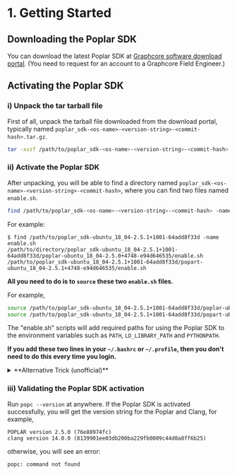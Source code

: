 # 1. Getting Started
## Downloading the Poplar SDK
You can download the latest Poplar SDK at [Graphcore software download portal](https://downloads.graphcore.ai). (You need to request for an account to a Graphcore Field Engineer.)

## Activating the Poplar SDK
### i) Unpack the tar tarball file
First of all, unpack the tarball file downloaded from the download portal, typically named `poplar_sdk-<os-name>-<version-string>-<commit-hash>.tar.gz`.

```bash
tar -xvzf /path/to/poplar_sdk-<os-name>-<version-string>-<commit-hash>.tar.gz
```

### ii) Activate the Poplar SDK

After unpacking, you will be able to find a directory named `poplar_sdk-<os-name>-<version-string>-<commit-hash>`, where you can find two files named `enable.sh`.

```bash
find /path/to/poplar_sdk-<os-name>-<version-string>-<commit-hash> -name enable.sh
```

For example:

```
$ find /path/to/poplar_sdk-ubuntu_18_04-2.5.1+1001-64add8f33d -name enable.sh
/path/to/directory/poplar_sdk-ubuntu_18_04-2.5.1+1001-64add8f33d/poplar-ubuntu_18_04-2.5.0+4748-e94d646535/enable.sh
/path/to/poplar_sdk-ubuntu_18_04-2.5.1+1001-64add8f33d/popart-ubuntu_18_04-2.5.1+4748-e94d646535/enable.sh
```

**All you need to do is to `source` these two `enable.sh` files.**

For example,

```bash
source /path/to/poplar_sdk-ubuntu_18_04-2.5.1+1001-64add8f33d/poplar-ubuntu_18_04-2.5.0+4748-e94d646535/enable.sh
source /path/to/poplar_sdk-ubuntu_18_04-2.5.1+1001-64add8f33d/popart-ubuntu_18_04-2.5.1+4748-e94d646535/enable.sh
```

The "enable.sh" scripts will add required paths for using the Poplar SDK to the environment variables such as `PATH`, `LD_LIBRARY_PATH` and `PYTHONPATH`.

**If you add these two lines in your `~/.bashrc` or `~/.profile`, then you don't need to do this every time you login.**


<details><summary>**Alternative Trick (unofficial)**</summary><p>
Copy and paste the following bash functions in your `~/.bashrc` or `~/.profile`, and then logout and login again. (or just `source ~/.bashrc` for `source ~/.profile` depending on where you pasted the contents.)

<details><summary>***Contents to copy and paste***</summary><p>

```bash
function gc-activate () {
  source `find $1 -name "poplar-ubuntu*"`/enable.sh
  source `find $1 -name "popart-ubuntu*"`/enable.sh
}

function gc-deactivate() {
if [ -z ${POPLAR_SDK_ENABLED+x} ]
then
  echo 'ERROR: Poplar SDK is not enabled.'
else
  local POPLAR_SDK_ROOT=$(readlink -m ${POPLAR_SDK_ENABLED}/..)
  local IFS=':'

  local NEW_CMAKE_PREFIX_PATH
  local DIR
  for DIR in ${CMAKE_PREFIX_PATH} ; do
    if [[ "$DIR" != *"$POPLAR_SDK_ROOT"* ]] ; then
      NEW_CMAKE_PREFIX_PATH=${NEW_CMAKE_PREFIX_PATH:+$NEW_CMAKE_PREFIX_PATH:}$DIR
    fi
  done
  export CMAKE_PREFIX_PATH="$NEW_CMAKE_PREFIX_PATH"

  local NEW_CPATH
  local DIR
  for DIR in ${CPATH} ; do
    if [[ "$DIR" != *"$POPLAR_SDK_ROOT"* ]] ; then
      NEW_CPATH=${NEW_CPATH:+$NEW_CPATH:}$DIR
    fi
  done
  export CPATH="$NEW_CPATH"

  local NEW_LIBRARY_PATH
  local DIR
  for DIR in ${LIBRARY_PATH} ; do
    if [[ "$DIR" != *"$POPLAR_SDK_ROOT"* ]] ; then
      NEW_LIBRARY_PATH=${NEW_LIBRARY_PATH:+$NEW_LIBRARY_PATH:}$DIR
    fi
  done
  export LIBRARY_PATH="$NEW_LIBRARY_PATH"

  local NEW_LD_LIBRARY_PATH
  local DIR
  for DIR in ${LD_LIBRARY_PATH} ; do
    if [[ "$DIR" != *"$POPLAR_SDK_ROOT"* ]] ; then
      NEW_LD_LIBRARY_PATH=${NEW_LD_LIBRARY_PATH:+$NEW_LD_LIBRARY_PATH:}$DIR
    fi
  done
  export LD_LIBRARY_PATH="$NEW_LD_LIBRARY_PATH"

  local NEW_PYTHONPATH
  local DIR
  for DIR in ${PYTHONPATH} ; do
    if [[ "$DIR" != *"$POPLAR_SDK_ROOT"* ]] ; then
      NEW_PYTHONPATH=${NEW_PYTHONPATH:+$NEW_PYTHONPATH:}$DIR
    fi
  done
  export PYTHONPATH="$NEW_PYTHONPATH"

  local NEW_OPAL_PREFIX
  local DIR
  for DIR in ${OPAL_PREFIX} ; do
    if [[ "$DIR" != *"$POPLAR_SDK_ROOT"* ]] ; then
      NEW_OPAL_PREFIX=${NEW_OPAL_PREFIX:+$NEW_OPAL_PREFIX:}$DIR
    fi
  done
  export OPAL_PREFIX="$NEW_OPAL_PREFIX"

  local NEW_PATH
  local DIR
  for DIR in ${PATH} ; do
    if [[ "$DIR" != *"$POPLAR_SDK_ROOT"* ]] ; then
      NEW_PATH=${NEW_PATH:+$NEW_PATH:}$DIR
    fi
  done
  export PATH="$NEW_PATH"

  unset POPLAR_SDK_ENABLED POPLAR_SDK_ROOT POPLAR_ROOT
fi
}

export -f gc-activate gc-deactivate
```

</p></details>

Then you can just activate a Poplar SDK by providing the path to the Poplar SDK directory, for example,

```bash
gc-activate /path/to/the/directory/poplar_sdk-<os-name>-<version-string>-<commit-hash>
```

Moreover, you can deactivate the Poplar SDK by running

```bash
gc-deactivate
```

</p></details>

### iii) Validating the Poplar SDK activation
Run `popc --version` at anywhere.
If the Poplar SDK is activated successfully, you will get the version string for the Poplar and Clang, for example,

```
POPLAR version 2.5.0 (76e88974fc)
clang version 14.0.0 (8139901ee03db200ba229fb0009c44d0a8ff6b25)
```

otherwise, you will see an error:

```
popc: command not found
```
